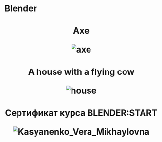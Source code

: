 # Blender

<h1 align="center">Axe</p>

![axe](https://user-images.githubusercontent.com/112972833/210786388-6ab49319-98e3-49f5-92fe-33b6ca41a281.png)

<h1 align="center">A house with a flying cow</p>

![house](https://user-images.githubusercontent.com/112972833/210786465-eadd40d6-8f01-4c79-9a0c-22559a02af3c.png)

<h1 align="center">Сертификат курса BLENDER:START</p>

![Kasyanenko_Vera_Mikhaylovna](https://user-images.githubusercontent.com/112972833/211212856-d780be29-3832-4c53-86a9-59297c45a7eb.png)
